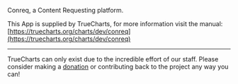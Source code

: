 Conreq, a Content Requesting platform.

This App is supplied by TrueCharts, for more information visit the manual: [https://truecharts.org/charts/dev/conreq](https://truecharts.org/charts/dev/conreq)

---

TrueCharts can only exist due to the incredible effort of our staff.
Please consider making a [donation](https://truecharts.org/sponsor) or contributing back to the project any way you can!
